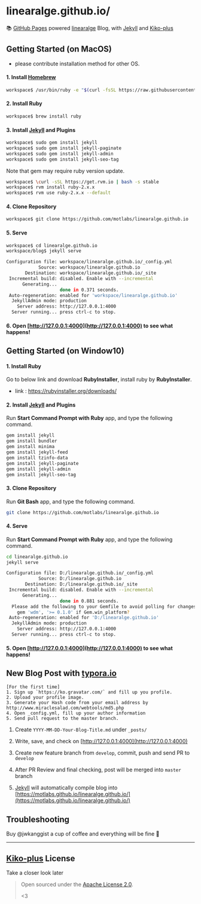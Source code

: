 # linearalge.github.io/

📚 [GitHub Pages](https://pages.github.com/) powered [linearalge](https://motlabs.github.io/linearalge.github.io/) Blog, with [Jekyll](http://jekyllrb.com) and [Kiko-plus](https://aweekj.github.io/Kiko-plus/)


## Getting Started (on MacOS)
- please contribute installation method for other OS.

#### 1. Install [Homebrew](https://brew.sh/)

```bash
workspace$ /usr/bin/ruby -e "$(curl -fsSL https://raw.githubusercontent.com/Homebrew/install/master/install)"
```

#### 2. Install Ruby

```bash
workspace$ brew install ruby
```

#### 3. Install [Jekyll](https://jekyllrb.com/docs/installation/) and Plugins

```bash
workspace$ sudo gem install jekyll
workspace$ sudo gem install jekyll-paginate
workspace$ sudo gem install jekyll-admin
workspace$ sudo gem install jekyll-seo-tag
```
Note that gem may require ruby version update.
```bash
workspace$ \curl -sSL https://get.rvm.io | bash -s stable
workspace$ rvm install ruby-2.x.x
workspace$ rvm use ruby-2.x.x --default
```

#### 4. Clone Repository

```bash
workspace$ git clone https://github.com/motlabs/linearalge.github.io
```

#### 5. Serve

```bash
workspace$ cd linearalge.github.io
workspace/blog$ jekyll serve
```

```bash
Configuration file: workspace/linearalge.github.io/_config.yml
            Source: workspace/linearalge.github.io
       Destination: workspace/linearalge.github.io/_site
 Incremental build: disabled. Enable with --incremental
      Generating... 
                    done in 0.371 seconds.
 Auto-regeneration: enabled for 'workspace/linearalge.github.io'
  JekyllAdmin mode: production
    Server address: http://127.0.0.1:4000
  Server running... press ctrl-c to stop.
```

#### 6. Open [http://127.0.0.1:4000](http://127.0.0.1:4000) to see what happens!

## Getting Started (on Window10)
#### 1. Install Ruby
Go to below link and download **RubyInstaller**, install ruby by **RubyInstaller**.
- link : https://rubyinstaller.org/downloads/

#### 2. Install [Jekyll](https://jekyllrb.com/docs/installation/) and Plugins
Run **Start Command Prompt with Ruby** app, and type the following command.

```bash
gem install jekyll
gem install bundler
gem install minima
gem install jekyll-feed
gem install tzinfo-data
gem install jekyll-paginate
gem install jekyll-admin
gem install jekyll-seo-tag
```

#### 3. Clone Repository
Run **Git Bash** app, and type the following command.

```bash
git clone https://github.com/motlabs/linearalge.github.io
```

#### 4. Serve
Run **Start Command Prompt with Ruby** app, and type the following command.

```bash
cd linearalge.github.io
jekyll serve
```
```bash
Configuration file: D:/linearalge.github.io/_config.yml
            Source: D:/linearalge.github.io
       Destination: D:/linearalge.github.io/_site
 Incremental build: disabled. Enable with --incremental
      Generating...
                    done in 0.881 seconds.
  Please add the following to your Gemfile to avoid polling for changes:
    gem 'wdm', '>= 0.1.0' if Gem.win_platform?
 Auto-regeneration: enabled for 'D:/linearalge.github.io'
  JekyllAdmin mode: production
    Server address: http://127.0.0.1:4000
  Server running... press ctrl-c to stop.
```

#### 5. Open [http://127.0.0.1:4000](http://127.0.0.1:4000) to see what happens!

## New Blog Post with [typora.io](https://typora.io)

```
[For the first time] 
1. Sign up `https://ko.gravatar.com/` and fill up you profile.
2. Upload your profile image.
3. Generate your Hash code from your email address by http://www.miraclesalad.com/webtools/md5.php
4. Open _config.yml, fill up your author information
5. Send pull request to the master branch.
```
1. Create `YYYY-MM-DD-Your-Blog-Title.md` under `_posts/`

2. Write, save, and check on [http://127.0.0.1:4000](http://127.0.0.1:4000)

3. Create new feature branch from `develop`, commit, push and send PR to `develop`

4. After PR Review and final checking, post will be merged into `master` branch

5. [Jekyll](http://jekyllrb.com) will automatically compile blog into [https://motlabs.github.io/linearalge.github.io/](https://motlabs.github.io/linearalge.github.io/)

## Troubleshooting

Buy @jwkanggist a cup of coffee and everything will be fine 🎉

---

## [Kiko-plus](https://aweekj.github.io/Kiko-plus/) License

Take a closer look later

> Open sourced under the [Apache License 2.0](LICENSE.md).
>
> <3
